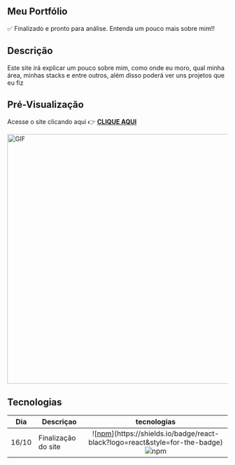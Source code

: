 ## Meu Portfólio
 
✅ Finalizado e pronto para análise.
Entenda um pouco mais sobre mim!!

## Descrição          

Este site irá explicar um pouco sobre mim, como onde eu moro, qual minha área, minhas stacks e entre outros, além disso poderá ver uns projetos que eu fiz

## Pré-Visualização

Acesse o site clicando aqui 👉 <a href="italorb-portfoliodev.vercel.app"> <b> CLIQUE AQUI </b> </a>

<p align="left">
  <img src="/src/assets/Presentation Gif to Github.gif" alt="GIF" width="570px" />
</p>

## Tecnologias                                

| Dia | Descriçao | tecnologias |
|:---:|---------|:-----------:|
|  16/10  |Finalização do site| ![[npm]([https://img.shields.io/npm/v/react?color=black&label=React&logo=react](https://shields.io/badge/react-black?logo=react&style=for-the-badge))](https://shields.io/badge/react-black?logo=react&style=for-the-badge) ![npm](https://img.shields.io/badge/Vite-646CFF?style=for-the-badge&logo=Vite&logoColor=white) |

